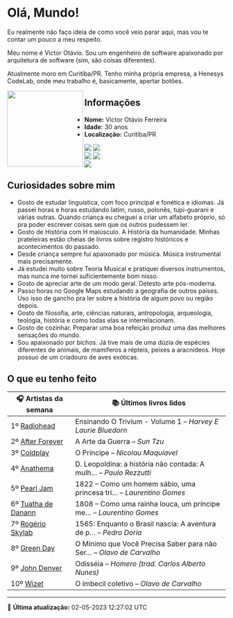 # Olá, Mundo!

Eu realmente não faço ideia de como você veio parar aqui, mas vou te contar um pouco a meu respeito.

Meu nome é Victor Otávio. Sou um engenheiro de software apaixonado por arquitetura de software (sim, são coisas diferentes).

Atualmente moro em Curitiba/PR. Tenho minha própria empresa, a Henesys CodeLab, onde meu trabalho é, basicamente, apertar botões.

<img align="left" src="https://github.com/vctrtvfrrr/vctrtvfrrr/raw/master/octocat.png" alt="" width="175" />

## Informações

- **Nome:** Victor Otávio Ferreira
- **Idade:** 30 anos
- **Localização:** Curitiba/PR

[![](https://img.shields.io/badge/LinkedIn-victorotavio-blue)](https://www.linkedin.com/in/victorotavio/) [![](https://img.shields.io/badge/Twitter-@vctrtvfrrr-blue)](https://twitter.com/vctrtvfrrr)  
[![](https://img.shields.io/badge/GitHub-vctrtvfrrr-24292e)](https://github.com/vctrtvfrrr) [![](https://img.shields.io/badge/GitLab-vctrtvfrrr-ec5d16)](https://gitlab.com/vctrtvfrrr)  
[![](https://img.shields.io/badge/Email-victor@otavioferreira.com.br-red)](mailto:victor@otavioferreira.com.br)  

## Curiosidades sobre mim

-   Gosto de estudar linguística, com foco principal e fonética e idiomas. Já passei horas e horas estudando latim, russo, polonês, tupi-guarani e várias outras. Quando criança eu cheguei a criar um alfabeto próprio, só pra poder escrever coisas sem que os outros pudessem ler.
-   Gosto de História com H maiúsculo. A História da humanidade. Minhas prateleiras estão cheias de livros sobre registro históricos e acontecimentos do passado.
-   Desde criança sempre fui apaixonado por música. Música instrumental mais precisamente.
-   Já estudei muito sobre Teoria Musical e pratiquei diversos instrumentos, mas nunca me tornei suficientemente bom nisso.
-   Gosto de apreciar arte de um modo geral. Detesto arte pós-moderna.
-   Passo horas no Google Maps estudando a geografia de outros países. Uso isso de gancho pra ler sobre a história de algum povo ou região depois.
-   Gosto de filosofia, arte, ciências naturais, antropologia, arqueologia, teologia, história e como todas elas se interrelacionam.
-   Gosto de cozinhar. Preparar uma boa refeição produz uma das melhores sensações do mundo.
-   Sou apaixonado por bichos. Já tive mais de uma dúzia de espécies diferentes de animais, de mamiferos a répteis, peixes a aracnídeos. Hoje possuo de um criadouro de aves exóticas.


## O que eu tenho feito

|                       🎧 Artistas da semana                        |                      📚 Últimos livros lidos                      |
|--------------------------------------------------------------------|-------------------------------------------------------------------|
| 1º [Radiohead](https://www.last.fm/music/Radiohead)                | Ensinando O Trivium - Volume 1	–	_Harvey E Laurie Bluedorn_         |
| 2º [After Forever](https://www.last.fm/music/After+Forever)        | A Arte da Guerra	–	_Sun Tzu_                                        |
| 3º [Coldplay](https://www.last.fm/music/Coldplay)                  | O Príncipe	–	_Nicolau Maquiavel_                                    |
| 4º [Anathema](https://www.last.fm/music/Anathema)                  | D. Leopoldina: a história não contada: A mulh…	–	_Paulo Rezzutti_   |
| 5º [Pearl Jam](https://www.last.fm/music/Pearl+Jam)                | 1822 – Como um homem sábio, uma princesa tri…	–	_Laurentino Gomes_  |
| 6º [Tuatha de Danann](https://www.last.fm/music/Tuatha+de+Danann)  | 1808 – Como uma rainha louca, um príncipe me…	–	_Laurentino Gomes_  |
| 7º [Rogério Skylab](https://www.last.fm/music/Rog%C3%A9rio+Skylab) | 1565: Enquanto o Brasil nascia: A aventura de p…	–	_Pedro Doria_    |
| 8º [Green Day](https://www.last.fm/music/Green+Day)                | O Mínimo que Você Precisa Saber para não Ser…	–	_Olavo de Carvalho_ |
| 9º [John Denver](https://www.last.fm/music/John+Denver)            | Odisséia	–	_Homero (trad. Carlos Alberto Nunes)_                    |
| 10º [Wizet](https://www.last.fm/music/Wizet)                       | O imbecil coletivo	–	_Olavo de Carvalho_                            |


---

🚀 **Última atualização:** 02-05-2023 12:27:02 UTC